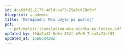 ```yaml
---
id: 4ca69fd2-2173-4d1d-aaf2-25a5c629c9bf
blueprint: academic
title: 'Μετάφραση: Μια νύχτα με φωτιές'
pdf:
  - pdf/meleti-translation-mia-nichta-me-foties.pdf
updated_by: f5da7a42-9c6e-494f-b9e0-7cea2a72ef91
updated_at: 1668684282
---
```

